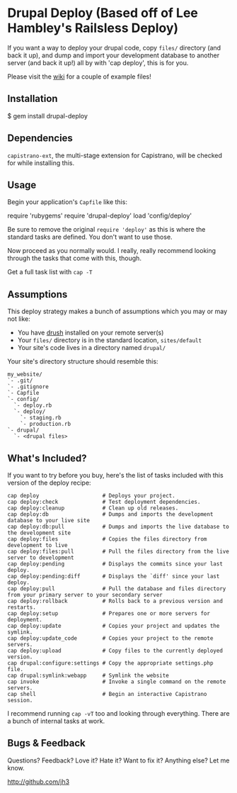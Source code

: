 # Drupal Deploy (Based off of Lee Hambley's Railsless Deploy)

If you want a way to deploy your drupal code, copy `files/` directory (and back it up), and dump and 
import your development database to another server (and back it up!) all by with 'cap deploy', this is for you.

Please visit the [wiki](http://github.com/jh3/drupal-deploy/wiki) for a couple of example files!

## Installation

$ gem install drupal-deploy

## Dependencies

`capistrano-ext`, the multi-stage extension for Capistrano, will be checked for while installing this.

## Usage

Begin your application's `Capfile` like this:

require 'rubygems'
require 'drupal-deploy'
load    'config/deploy'

Be sure to remove the original `require 'deploy'` as this is where the standard tasks are defined.  You don't want to use those.

Now proceed as you normally would.  I really, really recommend looking through the tasks that come with this, though.

Get a full task list with `cap -T`

## Assumptions

This deploy strategy makes a bunch of assumptions which you may or may not like:

* You have [drush](http://drupal.org/project/drush) installed on your remote server(s)
* Your `files/` directory is in the standard location, `sites/default`
* Your site's code lives in a directory named `drupal/`

Your site's directory structure should resemble this:

    my_website/
    `- .git/
    `- .gitignore
    `- Capfile
    `- config/
      `- deploy.rb
      `- deploy/
        `- staging.rb
        `- production.rb
    `- drupal/
      `- <drupal files>

## What's Included?

If you want to try before you buy, here's the list of tasks included with this version of the deploy recipe:

    cap deploy                    # Deploys your project.
    cap deploy:check              # Test deployment dependencies.
    cap deploy:cleanup            # Clean up old releases.
    cap deploy:db                 # Dumps and imports the development database to your live site
    cap deploy:db:pull            # Dumps and imports the live database to the development site
    cap deploy:files              # Copies the files directory from development to live
    cap deploy:files:pull         # Pull the files directory from the live server to development
    cap deploy:pending            # Displays the commits since your last deploy.
    cap deploy:pending:diff       # Displays the `diff' since your last deploy.
    cap deploy:pull               # Pull the database and files directory from your primary server to your secondary server
    cap deploy:rollback           # Rolls back to a previous version and restarts.
    cap deploy:setup              # Prepares one or more servers for deployment.
    cap deploy:update             # Copies your project and updates the symlink.
    cap deploy:update_code        # Copies your project to the remote servers.
    cap deploy:upload             # Copy files to the currently deployed version.
    cap drupal:configure:settings # Copy the appropriate settings.php file.
    cap drupal:symlink:webapp     # Symlink the website
    cap invoke                    # Invoke a single command on the remote servers.
    cap shell                     # Begin an interactive Capistrano session.

I recommend running `cap -vT` too and looking through everything.  There are a bunch of internal tasks at work.

## Bugs & Feedback

Questions?  Feedback?  Love it?  Hate it?  Want to fix it?  Anything else?  Let me know.

http://github.com/jh3
